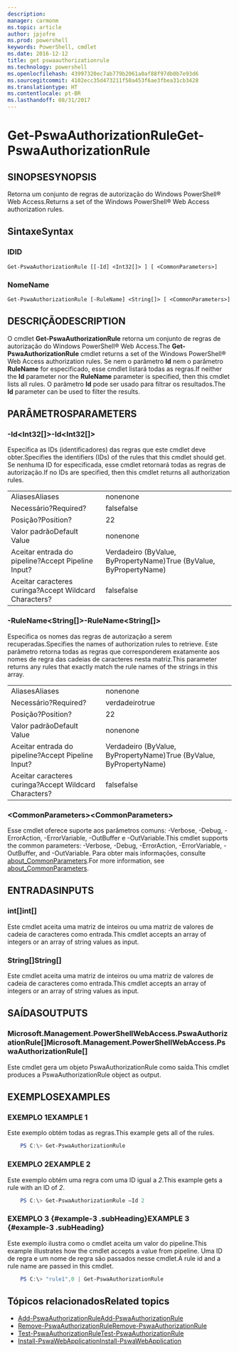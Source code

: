 ```yaml
---
description: 
manager: carmonm
ms.topic: article
author: jpjofre
ms.prod: powershell
keywords: PowerShell, cmdlet
ms.date: 2016-12-12
title: get pswaauthorizationrule
ms.technology: powershell
ms.openlocfilehash: 43997320ec7ab779b2061a0af88f97db0b7e93d6
ms.sourcegitcommit: 4102ecc35d473211f50a453f6ae3fbea31cb3428
ms.translationtype: HT
ms.contentlocale: pt-BR
ms.lasthandoff: 08/31/2017
---
```

#  <a name="get-pswaauthorizationrule"></a><span data-ttu-id="3ceeb-103">Get-PswaAuthorizationRule</span><span class="sxs-lookup"><span data-stu-id="3ceeb-103">Get-PswaAuthorizationRule</span></span>

##  <a name="synopsis"></a><span data-ttu-id="3ceeb-104">SINOPSE</span><span class="sxs-lookup"><span data-stu-id="3ceeb-104">SYNOPSIS</span></span>

<span data-ttu-id="3ceeb-105">Retorna um conjunto de regras de autorização do Windows PowerShell® Web Access.</span><span class="sxs-lookup"><span data-stu-id="3ceeb-105">Returns a set of the Windows PowerShell® Web Access authorization rules.</span></span>

##  <a name="syntax"></a><span data-ttu-id="3ceeb-106">Sintaxe</span><span class="sxs-lookup"><span data-stu-id="3ceeb-106">Syntax</span></span>

###  <a name="id"></a><span data-ttu-id="3ceeb-107">ID</span><span class="sxs-lookup"><span data-stu-id="3ceeb-107">ID</span></span>
```
Get-PswaAuthorizationRule [[-Id] <Int32[]> ] [ <CommonParameters>]
```

###  <a name="name"></a><span data-ttu-id="3ceeb-108">Nome</span><span class="sxs-lookup"><span data-stu-id="3ceeb-108">Name</span></span>
```
Get-PswaAuthorizationRule [-RuleName] <String[]> [ <CommonParameters>]
```

## <a name="description"></a><span data-ttu-id="3ceeb-109">DESCRIÇÃO</span><span class="sxs-lookup"><span data-stu-id="3ceeb-109">DESCRIPTION</span></span>

<span data-ttu-id="3ceeb-110">O cmdlet **Get-PswaAuthorizationRule** retorna um conjunto de regras de autorização do Windows PowerShell® Web Access.</span><span class="sxs-lookup"><span data-stu-id="3ceeb-110">The **Get-PswaAuthorizationRule** cmdlet returns a set of the Windows PowerShell® Web Access authorization rules.</span></span>
<span data-ttu-id="3ceeb-111">Se nem o parâmetro **Id** nem o parâmetro **RuleName** for especificado, esse cmdlet listará todas as regras.</span><span class="sxs-lookup"><span data-stu-id="3ceeb-111">If neither the **Id** parameter nor the **RuleName** parameter is specified, then this cmdlet lists all rules.</span></span> <span data-ttu-id="3ceeb-112">O parâmetro **Id** pode ser usado para filtrar os resultados.</span><span class="sxs-lookup"><span data-stu-id="3ceeb-112">The **Id** parameter can be used to filter the results.</span></span>

## <a name="parameters"></a><span data-ttu-id="3ceeb-113">PARÂMETROS</span><span class="sxs-lookup"><span data-stu-id="3ceeb-113">PARAMETERS</span></span>

### <a name="-idltint32gt"></a><span data-ttu-id="3ceeb-114">-Id&lt;Int32\[\]&gt;</span><span class="sxs-lookup"><span data-stu-id="3ceeb-114">-Id&lt;Int32\[\]&gt;</span></span>

<span data-ttu-id="3ceeb-115">Especifica as IDs (identificadores) das regras que este cmdlet deve obter.</span><span class="sxs-lookup"><span data-stu-id="3ceeb-115">Specifies the identifiers (IDs) of the rules that this cmdlet should get.</span></span> <span data-ttu-id="3ceeb-116">Se nenhuma ID for especificada, esse cmdlet retornará todas as regras de autorização.</span><span class="sxs-lookup"><span data-stu-id="3ceeb-116">If no IDs are specified, then this cmdlet returns all authorization rules.</span></span>

|||  
|-|-|
| <span data-ttu-id="3ceeb-117">Aliases</span><span class="sxs-lookup"><span data-stu-id="3ceeb-117">Aliases</span></span>                              | <span data-ttu-id="3ceeb-118">none</span><span class="sxs-lookup"><span data-stu-id="3ceeb-118">none</span></span>                                 |
| <span data-ttu-id="3ceeb-119">Necessário?</span><span class="sxs-lookup"><span data-stu-id="3ceeb-119">Required?</span></span>                            | <span data-ttu-id="3ceeb-120">false</span><span class="sxs-lookup"><span data-stu-id="3ceeb-120">false</span></span>                                |
| <span data-ttu-id="3ceeb-121">Posição?</span><span class="sxs-lookup"><span data-stu-id="3ceeb-121">Position?</span></span>                            | <span data-ttu-id="3ceeb-122">2</span><span class="sxs-lookup"><span data-stu-id="3ceeb-122">2</span></span>                                    |
| <span data-ttu-id="3ceeb-123">Valor padrão</span><span class="sxs-lookup"><span data-stu-id="3ceeb-123">Default Value</span></span>                        | <span data-ttu-id="3ceeb-124">none</span><span class="sxs-lookup"><span data-stu-id="3ceeb-124">none</span></span>                                 |
| <span data-ttu-id="3ceeb-125">Aceitar entrada do pipeline?</span><span class="sxs-lookup"><span data-stu-id="3ceeb-125">Accept Pipeline Input?</span></span>               | <span data-ttu-id="3ceeb-126">Verdadeiro (ByValue, ByPropertyName)</span><span class="sxs-lookup"><span data-stu-id="3ceeb-126">True (ByValue, ByPropertyName)</span></span>       |
| <span data-ttu-id="3ceeb-127">Aceitar caracteres curinga?</span><span class="sxs-lookup"><span data-stu-id="3ceeb-127">Accept Wildcard Characters?</span></span>          | <span data-ttu-id="3ceeb-128">false</span><span class="sxs-lookup"><span data-stu-id="3ceeb-128">false</span></span>                                |

### <a name="-rulenameltstringgt"></a><span data-ttu-id="3ceeb-129">-RuleName&lt;String\[\]&gt;</span><span class="sxs-lookup"><span data-stu-id="3ceeb-129">-RuleName&lt;String\[\]&gt;</span></span>

<span data-ttu-id="3ceeb-130">Especifica os nomes das regras de autorização a serem recuperadas.</span><span class="sxs-lookup"><span data-stu-id="3ceeb-130">Specifies the names of authorization rules to retrieve.</span></span> <span data-ttu-id="3ceeb-131">Este parâmetro retorna todas as regras que corresponderem exatamente aos nomes de regra das cadeias de caracteres nesta matriz.</span><span class="sxs-lookup"><span data-stu-id="3ceeb-131">This parameter returns any rules that exactly match the rule names of the strings in this array.</span></span>

|||  
|-|-|
| <span data-ttu-id="3ceeb-132">Aliases</span><span class="sxs-lookup"><span data-stu-id="3ceeb-132">Aliases</span></span>                              | <span data-ttu-id="3ceeb-133">none</span><span class="sxs-lookup"><span data-stu-id="3ceeb-133">none</span></span>                                 |
| <span data-ttu-id="3ceeb-134">Necessário?</span><span class="sxs-lookup"><span data-stu-id="3ceeb-134">Required?</span></span>                            | <span data-ttu-id="3ceeb-135">verdadeiro</span><span class="sxs-lookup"><span data-stu-id="3ceeb-135">true</span></span>                                 |
| <span data-ttu-id="3ceeb-136">Posição?</span><span class="sxs-lookup"><span data-stu-id="3ceeb-136">Position?</span></span>                            | <span data-ttu-id="3ceeb-137">2</span><span class="sxs-lookup"><span data-stu-id="3ceeb-137">2</span></span>                                    |
| <span data-ttu-id="3ceeb-138">Valor padrão</span><span class="sxs-lookup"><span data-stu-id="3ceeb-138">Default Value</span></span>                        | <span data-ttu-id="3ceeb-139">none</span><span class="sxs-lookup"><span data-stu-id="3ceeb-139">none</span></span>                                 |
| <span data-ttu-id="3ceeb-140">Aceitar entrada do pipeline?</span><span class="sxs-lookup"><span data-stu-id="3ceeb-140">Accept Pipeline Input?</span></span>               | <span data-ttu-id="3ceeb-141">Verdadeiro (ByValue, ByPropertyName)</span><span class="sxs-lookup"><span data-stu-id="3ceeb-141">True (ByValue, ByPropertyName)</span></span>       |
| <span data-ttu-id="3ceeb-142">Aceitar caracteres curinga?</span><span class="sxs-lookup"><span data-stu-id="3ceeb-142">Accept Wildcard Characters?</span></span>          | <span data-ttu-id="3ceeb-143">false</span><span class="sxs-lookup"><span data-stu-id="3ceeb-143">false</span></span>                                |

### <a name="ltcommonparametersgt"></a><span data-ttu-id="3ceeb-144">&lt;CommonParameters&gt;</span><span class="sxs-lookup"><span data-stu-id="3ceeb-144">&lt;CommonParameters&gt;</span></span>

<span data-ttu-id="3ceeb-145">Esse cmdlet oferece suporte aos parâmetros comuns: -Verbose, -Debug, -ErrorAction, -ErrorVariable, -OutBuffer e -OutVariable.</span><span class="sxs-lookup"><span data-stu-id="3ceeb-145">This cmdlet supports the common parameters: -Verbose, -Debug, -ErrorAction, -ErrorVariable, -OutBuffer, and -OutVariable.</span></span>
<span data-ttu-id="3ceeb-146">Para obter mais informações, consulte [about_CommonParameters](http://go.microsoft.com/fwlink/p/?LinkID=113216).</span><span class="sxs-lookup"><span data-stu-id="3ceeb-146">For more information, see [about_CommonParameters](http://go.microsoft.com/fwlink/p/?LinkID=113216).</span></span>

## <a name="inputs"></a><span data-ttu-id="3ceeb-147">ENTRADAS</span><span class="sxs-lookup"><span data-stu-id="3ceeb-147">INPUTS</span></span>

###  <a name="int"></a><span data-ttu-id="3ceeb-148">int\[\]</span><span class="sxs-lookup"><span data-stu-id="3ceeb-148">int\[\]</span></span>

<span data-ttu-id="3ceeb-149">Este cmdlet aceita uma matriz de inteiros ou uma matriz de valores de cadeia de caracteres como entrada.</span><span class="sxs-lookup"><span data-stu-id="3ceeb-149">This cmdlet accepts an array of integers or an array of string values as input.</span></span>

###  <a name="string"></a><span data-ttu-id="3ceeb-150">String\[\]</span><span class="sxs-lookup"><span data-stu-id="3ceeb-150">String\[\]</span></span>

<span data-ttu-id="3ceeb-151">Este cmdlet aceita uma matriz de inteiros ou uma matriz de valores de cadeia de caracteres como entrada.</span><span class="sxs-lookup"><span data-stu-id="3ceeb-151">This cmdlet accepts an array of integers or an array of string values as input.</span></span>

##  <a name="outputs"></a><span data-ttu-id="3ceeb-152">SAÍDAS</span><span class="sxs-lookup"><span data-stu-id="3ceeb-152">OUTPUTS</span></span>

###  <a name="microsoftmanagementpowershellwebaccesspswaauthorizationrule"></a><span data-ttu-id="3ceeb-153">Microsoft.Management.PowerShellWebAccess.PswaAuthorizationRule\[\]</span><span class="sxs-lookup"><span data-stu-id="3ceeb-153">Microsoft.Management.PowerShellWebAccess.PswaAuthorizationRule\[\]</span></span>

<span data-ttu-id="3ceeb-154">Este cmdlet gera um objeto PswaAuthorizationRule como saída.</span><span class="sxs-lookup"><span data-stu-id="3ceeb-154">This cmdlet produces a PswaAuthorizationRule object as output.</span></span>


## <a name="examples"></a><span data-ttu-id="3ceeb-155">EXEMPLOS</span><span class="sxs-lookup"><span data-stu-id="3ceeb-155">EXAMPLES</span></span>

### <a name="example-1"></a><span data-ttu-id="3ceeb-156">EXEMPLO 1</span><span class="sxs-lookup"><span data-stu-id="3ceeb-156">EXAMPLE 1</span></span>

<span data-ttu-id="3ceeb-157">Este exemplo obtém todas as regras.</span><span class="sxs-lookup"><span data-stu-id="3ceeb-157">This example gets all of the rules.</span></span>

```PowerShell
    PS C:\> Get-PswaAuthorizationRule
```

### <a name="example-2"></a><span data-ttu-id="3ceeb-158">EXEMPLO 2</span><span class="sxs-lookup"><span data-stu-id="3ceeb-158">EXAMPLE 2</span></span>

<span data-ttu-id="3ceeb-159">Este exemplo obtém uma regra com uma ID igual a *2*.</span><span class="sxs-lookup"><span data-stu-id="3ceeb-159">This example gets a rule with an ID of *2*.</span></span>

```PowerShell
    PS C:\> Get-PswaAuthorizationRule –Id 2
```

### <a name="example-3-example-3-subheading"></a><span data-ttu-id="3ceeb-160">EXEMPLO 3 {#example-3 .subHeading}</span><span class="sxs-lookup"><span data-stu-id="3ceeb-160">EXAMPLE 3 {#example-3 .subHeading}</span></span>

<span data-ttu-id="3ceeb-161">Este exemplo ilustra como o cmdlet aceita um valor do pipeline.</span><span class="sxs-lookup"><span data-stu-id="3ceeb-161">This example illustrates how the cmdlet accepts a value from pipeline.</span></span>
<span data-ttu-id="3ceeb-162">Uma ID de regra e um nome de regra são passados nesse cmdlet.</span><span class="sxs-lookup"><span data-stu-id="3ceeb-162">A rule id and a rule name are passed in this cmdlet.</span></span>

```PowerShell
    PS C:\> "rule1",0 | Get-PswaAuthorizationRule
```

##  <a name="related-topics"></a><span data-ttu-id="3ceeb-163">Tópicos relacionados</span><span class="sxs-lookup"><span data-stu-id="3ceeb-163">Related topics</span></span>

-  [<span data-ttu-id="3ceeb-164">Add-PswaAuthorizationRule</span><span class="sxs-lookup"><span data-stu-id="3ceeb-164">Add-PswaAuthorizationRule</span></span>](add-pswaauthorizationrule.md)
-  [<span data-ttu-id="3ceeb-165">Remove-PswaAuthorizationRule</span><span class="sxs-lookup"><span data-stu-id="3ceeb-165">Remove-PswaAuthorizationRule</span></span>](remove-pswaauthorizationrule.md)
-  [<span data-ttu-id="3ceeb-166">Test-PswaAuthorizationRule</span><span class="sxs-lookup"><span data-stu-id="3ceeb-166">Test-PswaAuthorizationRule</span></span>](test-pswaauthorizationrule.md)
-  [<span data-ttu-id="3ceeb-167">Install-PswaWebApplication</span><span class="sxs-lookup"><span data-stu-id="3ceeb-167">Install-PswaWebApplication</span></span>](install-pswawebapplication.md)
